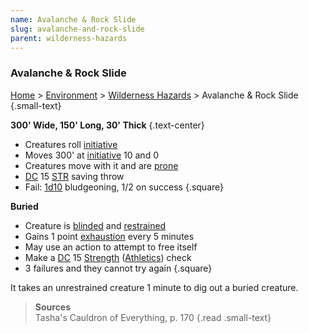 ```yaml
---
name: Avalanche & Rock Slide
slug: avalanche-and-rock-slide
parent: wilderness-hazards
---
```

### Avalanche & Rock Slide
[Home](dm-operations-center) > [Environment](environment) > [Wilderness Hazards](wilderness-hazards) > Avalanche & Rock Slide {.small-text}

**300' Wide, 150' Long, 30' Thick** {.text-center}

- Creatures roll [initiative](initiative)
- Moves 300' at [initiative](initiative) 10 and 0
- Creatures move with it and are [prone](prone)
- [DC](difficulty-class) 15 [STR](strength) saving throw
- Fail: [1d10](/roll/1d10) bludgeoning, 1/2 on success
{.square}

**Buried**
- Creature is [blinded](blinded) and [restrained](restrained)
- Gains 1 point [exhaustion](exhaustion) every 5 minutes
- May use an action to attempt to free itself
- Make a [DC](difficulty-class) 15 [Strength](strength) ([Athletics](athletics)) check
- 3 failures and they cannot try again
{.square}

It takes an unrestrained creature 1 minute to dig out a buried creature.

> **Sources** <br/>
> Tasha's Cauldron of Everything, p. 170
{.read .small-text}

